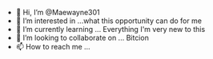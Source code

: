 - 👋 Hi, I’m @Maewayne301
- 👀 I’m interested in ...what this opportunity can do for me 
- 🌱 I’m currently learning ... Everything I'm very new to this 
- 💞️ I’m looking to collaborate on ... Bitcion
- 📫 How to reach me ...

<!---
Maewayne301/Maewayne301 is a ✨ special ✨ repository because its `README.md` (this file) appears on your GitHub profile.
You can click the Preview link to take a look at your changes.
--->
